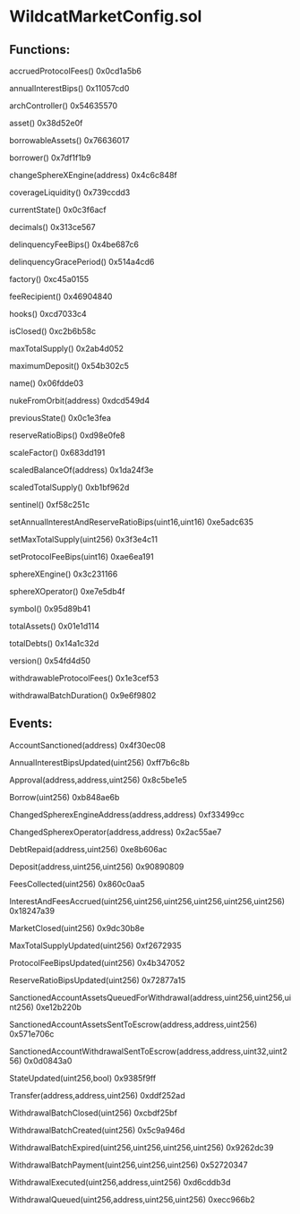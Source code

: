 # WildcatMarketConfig.sol

## Functions:

accruedProtocolFees() 0x0cd1a5b6

annualInterestBips() 0x11057cd0

archController() 0x54635570

asset() 0x38d52e0f

borrowableAssets() 0x76636017

borrower() 0x7df1f1b9

changeSphereXEngine(address) 0x4c6c848f

coverageLiquidity() 0x739ccdd3

currentState() 0x0c3f6acf

decimals() 0x313ce567

delinquencyFeeBips() 0x4be687c6

delinquencyGracePeriod() 0x514a4cd6

factory() 0xc45a0155

feeRecipient() 0x46904840

hooks() 0xcd7033c4

isClosed() 0xc2b6b58c

maxTotalSupply() 0x2ab4d052

maximumDeposit() 0x54b302c5

name() 0x06fdde03

nukeFromOrbit(address) 0xdcd549d4

previousState() 0x0c1e3fea

reserveRatioBips() 0xd98e0fe8

scaleFactor() 0x683dd191

scaledBalanceOf(address) 0x1da24f3e

scaledTotalSupply() 0xb1bf962d

sentinel() 0xf58c251c

setAnnualInterestAndReserveRatioBips(uint16,uint16) 0xe5adc635

setMaxTotalSupply(uint256) 0x3f3e4c11

setProtocolFeeBips(uint16) 0xae6ea191

sphereXEngine() 0x3c231166

sphereXOperator() 0xe7e5db4f

symbol() 0x95d89b41

totalAssets() 0x01e1d114

totalDebts() 0x14a1c32d

version() 0x54fd4d50

withdrawableProtocolFees() 0x1e3cef53

withdrawalBatchDuration() 0x9e6f9802

## Events:

AccountSanctioned(address) 0x4f30ec08

AnnualInterestBipsUpdated(uint256) 0xff7b6c8b

Approval(address,address,uint256) 0x8c5be1e5

Borrow(uint256) 0xb848ae6b

ChangedSpherexEngineAddress(address,address) 0xf33499cc

ChangedSpherexOperator(address,address) 0x2ac55ae7

DebtRepaid(address,uint256) 0xe8b606ac

Deposit(address,uint256,uint256) 0x90890809

FeesCollected(uint256) 0x860c0aa5

InterestAndFeesAccrued(uint256,uint256,uint256,uint256,uint256,uint256) 0x18247a39

MarketClosed(uint256) 0x9dc30b8e

MaxTotalSupplyUpdated(uint256) 0xf2672935

ProtocolFeeBipsUpdated(uint256) 0x4b347052

ReserveRatioBipsUpdated(uint256) 0x72877a15

SanctionedAccountAssetsQueuedForWithdrawal(address,uint256,uint256,uint256) 0xe12b220b

SanctionedAccountAssetsSentToEscrow(address,address,uint256) 0x571e706c

SanctionedAccountWithdrawalSentToEscrow(address,address,uint32,uint256) 0x0d0843a0

StateUpdated(uint256,bool) 0x9385f9ff

Transfer(address,address,uint256) 0xddf252ad

WithdrawalBatchClosed(uint256) 0xcbdf25bf

WithdrawalBatchCreated(uint256) 0x5c9a946d

WithdrawalBatchExpired(uint256,uint256,uint256,uint256) 0x9262dc39

WithdrawalBatchPayment(uint256,uint256,uint256) 0x52720347

WithdrawalExecuted(uint256,address,uint256) 0xd6cddb3d

WithdrawalQueued(uint256,address,uint256,uint256) 0xecc966b2
